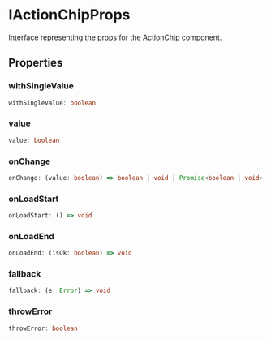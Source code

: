 # IActionChipProps

Interface representing the props for the ActionChip component.

## Properties

### withSingleValue

```ts
withSingleValue: boolean
```

### value

```ts
value: boolean
```

### onChange

```ts
onChange: (value: boolean) => boolean | void | Promise<boolean | void>
```

### onLoadStart

```ts
onLoadStart: () => void
```

### onLoadEnd

```ts
onLoadEnd: (isOk: boolean) => void
```

### fallback

```ts
fallback: (e: Error) => void
```

### throwError

```ts
throwError: boolean
```
